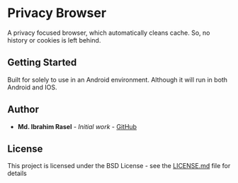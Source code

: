 # Privacy Browser

A privacy focused browser, which automatically cleans cache. So, no history or cookies is left behind.

## Getting Started

Built for solely to use in an Android environment. Although it will run in both Android and IOS.

## Author

* **Md. Ibrahim Rasel** - *Initial work* - [GitHub](https://github.com/drmirk)


## License

This project is licensed under the BSD License - see the [LICENSE.md](LICENSE.md) file for details

